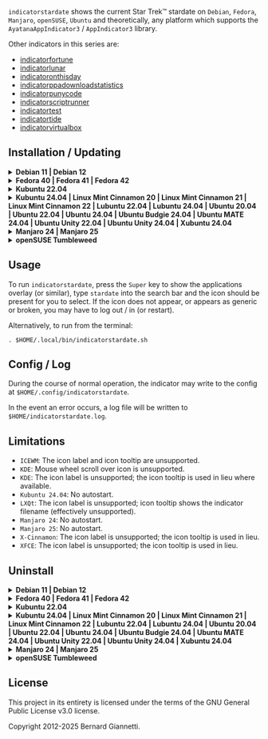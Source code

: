 `indicatorstardate` shows the current Star Trek™ stardate on `Debian`, `Fedora`, `Manjaro`, `openSUSE`, `Ubuntu` and theoretically, any platform which supports the `AyatanaAppIndicator3` / `AppIndicator3` library.

Other indicators in this series are:
- [indicatorfortune](https://github.com/iconindicators/appindicators/blob/main/indicatorfortune/src/indicatorfortune/README.md)
- [indicatorlunar](https://github.com/iconindicators/appindicators/blob/main/indicatorlunar/src/indicatorlunar/README.md)
- [indicatoronthisday](https://github.com/iconindicators/appindicators/blob/main/indicatoronthisday/src/indicatoronthisday/README.md)
- [indicatorppadownloadstatistics](https://github.com/iconindicators/appindicators/blob/main/indicatorppadownloadstatistics/src/indicatorppadownloadstatistics/README.md)
- [indicatorpunycode](https://github.com/iconindicators/appindicators/blob/main/indicatorpunycode/src/indicatorpunycode/README.md)
- [indicatorscriptrunner](https://github.com/iconindicators/appindicators/blob/main/indicatorscriptrunner/src/indicatorscriptrunner/README.md)
- [indicatortest](https://github.com/iconindicators/appindicators/blob/main/indicatortest/src/indicatortest/README.md)
- [indicatortide](https://github.com/iconindicators/appindicators/blob/main/indicatortide/src/indicatortide/README.md)
- [indicatorvirtualbox](https://github.com/iconindicators/appindicators/blob/main/indicatorvirtualbox/src/indicatorvirtualbox/README.md)


Installation / Updating
-----------------------

<details><summary><b>Debian 11 | Debian 12</b></summary>

1. Install operating system packages:

    ```
    sudo apt-get -y install gir1.2-ayatanaappindicator3-0.1 gnome-shell-extension-appindicator libcairo2-dev libgirepository1.0-dev python3-pip python3-venv
    ```

2. Create a `Python3` virtual environment at `$HOME/.local/venv_indicators` and install `indicatorstardate`, including icons, .desktop and run script:
    ```
    indicator=indicatorstardate && \
    venv=$HOME/.local/venv_indicators && \
    if [ ! -d ${venv} ]; then python3 -m venv ${venv}; fi && \
    . ${venv}/bin/activate && \
    python3 -m pip install --upgrade PyGObject\<=3.50.0 ${indicator} && \
    deactivate && \
    . $(ls -d ${venv}/lib/python3.* | head -1)/site-packages/${indicator}/platform/linux/install.sh
    ```
3. For the `appindicator` extension to take effect, log out / in (or restart) and in a terminal run:
    ```
    gnome-extensions enable ubuntu-appindicators@ubuntu.com
    ```

</details>

<details><summary><b>Fedora 40 | Fedora 41 | Fedora 42</b></summary>

1. Install operating system packages:

    ```
    sudo dnf -y install cairo-gobject-devel gcc gobject-introspection-devel libappindicator-gtk3 python3-devel python3-pip
    ```

2. Create a `Python3` virtual environment at `$HOME/.local/venv_indicators` and install `indicatorstardate`, including icons, .desktop and run script:
    ```
    indicator=indicatorstardate && \
    venv=$HOME/.local/venv_indicators && \
    if [ ! -d ${venv} ]; then python3 -m venv ${venv}; fi && \
    . ${venv}/bin/activate && \
    python3 -m pip install --upgrade PyGObject ${indicator} && \
    deactivate && \
    . $(ls -d ${venv}/lib/python3.* | head -1)/site-packages/${indicator}/platform/linux/install.sh
    ```
3. Install the `GNOME Shell` `AppIndicator and KStatusNotifierItem Support` [extension](https://extensions.gnome.org/extension/615/appindicator-support).

</details>

<details><summary><b>Kubuntu 22.04</b></summary>

1. Install operating system packages:

    ```
    sudo apt-get -y install gir1.2-ayatanaappindicator3-0.1 libcairo2-dev libgirepository1.0-dev python3-pip python3-venv
    ```

2. Create a `Python3` virtual environment at `$HOME/.local/venv_indicators` and install `indicatorstardate`, including icons, .desktop and run script:
    ```
    indicator=indicatorstardate && \
    venv=$HOME/.local/venv_indicators && \
    if [ ! -d ${venv} ]; then python3 -m venv ${venv}; fi && \
    . ${venv}/bin/activate && \
    python3 -m pip install --upgrade PyGObject\<=3.50.0 ${indicator} && \
    deactivate && \
    . $(ls -d ${venv}/lib/python3.* | head -1)/site-packages/${indicator}/platform/linux/install.sh
    ```
3. Install the `GNOME Shell` `AppIndicator and KStatusNotifierItem Support` [extension](https://extensions.gnome.org/extension/615/appindicator-support).

</details>

<details><summary><b>Kubuntu 24.04 | Linux Mint Cinnamon 20 | Linux Mint Cinnamon 21 | Linux Mint Cinnamon 22 | Lubuntu 22.04 | Lubuntu 24.04 | Ubuntu 20.04 | Ubuntu 22.04 | Ubuntu 24.04 | Ubuntu Budgie 24.04 | Ubuntu MATE 24.04 | Ubuntu Unity 22.04 | Ubuntu Unity 24.04 | Xubuntu 24.04</b></summary>

1. Install operating system packages:

    ```
    sudo apt-get -y install gir1.2-ayatanaappindicator3-0.1 libcairo2-dev libgirepository1.0-dev python3-pip python3-venv
    ```

2. Create a `Python3` virtual environment at `$HOME/.local/venv_indicators` and install `indicatorstardate`, including icons, .desktop and run script:
    ```
    indicator=indicatorstardate && \
    venv=$HOME/.local/venv_indicators && \
    if [ ! -d ${venv} ]; then python3 -m venv ${venv}; fi && \
    . ${venv}/bin/activate && \
    python3 -m pip install --upgrade PyGObject\<=3.50.0 ${indicator} && \
    deactivate && \
    . $(ls -d ${venv}/lib/python3.* | head -1)/site-packages/${indicator}/platform/linux/install.sh
    ```
</details>

<details><summary><b>Manjaro 24 | Manjaro 25</b></summary>

1. Install operating system packages:

    ```
    sudo pacman -S --noconfirm cairo gcc libayatana-appindicator pkgconf
    ```

2. Create a `Python3` virtual environment at `$HOME/.local/venv_indicators` and install `indicatorstardate`, including icons, .desktop and run script:
    ```
    indicator=indicatorstardate && \
    venv=$HOME/.local/venv_indicators && \
    if [ ! -d ${venv} ]; then python3 -m venv ${venv}; fi && \
    . ${venv}/bin/activate && \
    python3 -m pip install --upgrade PyGObject ${indicator} && \
    deactivate && \
    . $(ls -d ${venv}/lib/python3.* | head -1)/site-packages/${indicator}/platform/linux/install.sh
    ```
</details>

<details><summary><b>openSUSE Tumbleweed</b></summary>

1. Install operating system packages:

    ```
    sudo zypper install -y cairo-devel gcc gobject-introspection-devel python3-devel typelib-1_0-AyatanaAppIndicator3-0_1
    ```

2. Create a `Python3` virtual environment at `$HOME/.local/venv_indicators` and install `indicatorstardate`, including icons, .desktop and run script:
    ```
    indicator=indicatorstardate && \
    venv=$HOME/.local/venv_indicators && \
    if [ ! -d ${venv} ]; then python3 -m venv ${venv}; fi && \
    . ${venv}/bin/activate && \
    python3 -m pip install --upgrade PyGObject ${indicator} && \
    deactivate && \
    . $(ls -d ${venv}/lib/python3.* | head -1)/site-packages/${indicator}/platform/linux/install.sh
    ```
3. Install the `GNOME Shell` `AppIndicator and KStatusNotifierItem Support` [extension](https://extensions.gnome.org/extension/615/appindicator-support).

</details>


Usage
-----

To run `indicatorstardate`, press the `Super` key to show the applications overlay (or similar), type `stardate` into the search bar and the icon should be present for you to select.  If the icon does not appear, or appears as generic or broken, you may have to log out / in (or restart).

Alternatively, to run from the terminal:

```. $HOME/.local/bin/indicatorstardate.sh```


Config / Log
------------

During the course of normal operation, the indicator may write to the config at `$HOME/.config/indicatorstardate`.

In the event an error occurs, a log file will be written to `$HOME/indicatorstardate.log`.


Limitations
-----------

- `ICEWM`: The icon label and icon tooltip are unsupported.
- `KDE`: Mouse wheel scroll over icon is unsupported.
- `KDE`: The icon label is unsupported; the icon tooltip is used in lieu where available.
- `Kubuntu 24.04`: No autostart.
- `LXQt`: The icon label is unsupported; icon tooltip shows the indicator filename (effectively unsupported).
- `Manjaro 24`: No autostart.
- `Manjaro 25`: No autostart.
- `X-Cinnamon`: The icon label is unsupported; the icon tooltip is used in lieu.
- `XFCE`: The icon label is unsupported; the icon tooltip is used in lieu.


Uninstall
---------

<details><summary><b>Debian 11 | Debian 12</b></summary>

1. Uninstall operating system packages:

    ```
    sudo apt-get -y remove gir1.2-ayatanaappindicator3-0.1 gnome-shell-extension-appindicator libcairo2-dev libgirepository1.0-dev python3-pip python3-venv
    ```

2. Uninstall the indicator from the `Python3` virtual environment, including icons, .desktop and run script:
    ```
    indicator=indicatorstardate && \
    venv=$HOME/.local/venv_indicators && \
    $(ls -d ${venv}/lib/python3.* | head -1)/site-packages/${indicator}/platform/linux/uninstall.sh && \
    . ${venv}/bin/activate && \
    python3 -m pip uninstall --yes ${indicator} && \
    count=$(python3 -m pip --disable-pip-version-check list | grep -o "indicator" | wc -l) && \
    deactivate && \
    if [ "$count" -eq "0" ]; then rm -f -r ${venv}; fi 
    ```

    The configuration directory `$HOME/.config/indicatorstardate` will not be deleted.

    The cache directory `$HOME/.cache/indicatorstardate` will be deleted.

    If no other indicators remain installed, the virtual environment will be deleted.

</details>

<details><summary><b>Fedora 40 | Fedora 41 | Fedora 42</b></summary>

1. Uninstall operating system packages:

    ```
    sudo dnf -y remove cairo-gobject-devel gcc gobject-introspection-devel libappindicator-gtk3 python3-devel python3-pip
    ```

2. Uninstall the indicator from the `Python3` virtual environment, including icons, .desktop and run script:
    ```
    indicator=indicatorstardate && \
    venv=$HOME/.local/venv_indicators && \
    $(ls -d ${venv}/lib/python3.* | head -1)/site-packages/${indicator}/platform/linux/uninstall.sh && \
    . ${venv}/bin/activate && \
    python3 -m pip uninstall --yes ${indicator} && \
    count=$(python3 -m pip --disable-pip-version-check list | grep -o "indicator" | wc -l) && \
    deactivate && \
    if [ "$count" -eq "0" ]; then rm -f -r ${venv}; fi 
    ```

    The configuration directory `$HOME/.config/indicatorstardate` will not be deleted.

    The cache directory `$HOME/.cache/indicatorstardate` will be deleted.

    If no other indicators remain installed, the virtual environment will be deleted.

3. The `GNOME Shell` `AppIndicator and KStatusNotifierItem Support` extension may be turned [off](https://extensions.gnome.org/extension/615/appindicator-support) if no longer in use by other indicators.

</details>

<details><summary><b>Kubuntu 22.04</b></summary>

1. Uninstall operating system packages:

    ```
    sudo apt-get -y remove gir1.2-ayatanaappindicator3-0.1 libcairo2-dev libgirepository1.0-dev python3-pip python3-venv
    ```

2. Uninstall the indicator from the `Python3` virtual environment, including icons, .desktop and run script:
    ```
    indicator=indicatorstardate && \
    venv=$HOME/.local/venv_indicators && \
    $(ls -d ${venv}/lib/python3.* | head -1)/site-packages/${indicator}/platform/linux/uninstall.sh && \
    . ${venv}/bin/activate && \
    python3 -m pip uninstall --yes ${indicator} && \
    count=$(python3 -m pip --disable-pip-version-check list | grep -o "indicator" | wc -l) && \
    deactivate && \
    if [ "$count" -eq "0" ]; then rm -f -r ${venv}; fi 
    ```

    The configuration directory `$HOME/.config/indicatorstardate` will not be deleted.

    The cache directory `$HOME/.cache/indicatorstardate` will be deleted.

    If no other indicators remain installed, the virtual environment will be deleted.

3. The `GNOME Shell` `AppIndicator and KStatusNotifierItem Support` extension may be turned [off](https://extensions.gnome.org/extension/615/appindicator-support) if no longer in use by other indicators.

</details>

<details><summary><b>Kubuntu 24.04 | Linux Mint Cinnamon 20 | Linux Mint Cinnamon 21 | Linux Mint Cinnamon 22 | Lubuntu 22.04 | Lubuntu 24.04 | Ubuntu 20.04 | Ubuntu 22.04 | Ubuntu 24.04 | Ubuntu Budgie 24.04 | Ubuntu MATE 24.04 | Ubuntu Unity 22.04 | Ubuntu Unity 24.04 | Xubuntu 24.04</b></summary>

1. Uninstall operating system packages:

    ```
    sudo apt-get -y remove gir1.2-ayatanaappindicator3-0.1 libcairo2-dev libgirepository1.0-dev python3-pip python3-venv
    ```

2. Uninstall the indicator from the `Python3` virtual environment, including icons, .desktop and run script:
    ```
    indicator=indicatorstardate && \
    venv=$HOME/.local/venv_indicators && \
    $(ls -d ${venv}/lib/python3.* | head -1)/site-packages/${indicator}/platform/linux/uninstall.sh && \
    . ${venv}/bin/activate && \
    python3 -m pip uninstall --yes ${indicator} && \
    count=$(python3 -m pip --disable-pip-version-check list | grep -o "indicator" | wc -l) && \
    deactivate && \
    if [ "$count" -eq "0" ]; then rm -f -r ${venv}; fi 
    ```

    The configuration directory `$HOME/.config/indicatorstardate` will not be deleted.

    The cache directory `$HOME/.cache/indicatorstardate` will be deleted.

    If no other indicators remain installed, the virtual environment will be deleted.

</details>

<details><summary><b>Manjaro 24 | Manjaro 25</b></summary>

1. Uninstall operating system packages:

    ```
    sudo pacman -R --noconfirm cairo gcc libayatana-appindicator pkgconf
    ```

2. Uninstall the indicator from the `Python3` virtual environment, including icons, .desktop and run script:
    ```
    indicator=indicatorstardate && \
    venv=$HOME/.local/venv_indicators && \
    $(ls -d ${venv}/lib/python3.* | head -1)/site-packages/${indicator}/platform/linux/uninstall.sh && \
    . ${venv}/bin/activate && \
    python3 -m pip uninstall --yes ${indicator} && \
    count=$(python3 -m pip --disable-pip-version-check list | grep -o "indicator" | wc -l) && \
    deactivate && \
    if [ "$count" -eq "0" ]; then rm -f -r ${venv}; fi 
    ```

    The configuration directory `$HOME/.config/indicatorstardate` will not be deleted.

    The cache directory `$HOME/.cache/indicatorstardate` will be deleted.

    If no other indicators remain installed, the virtual environment will be deleted.

</details>

<details><summary><b>openSUSE Tumbleweed</b></summary>

1. Uninstall operating system packages:

    ```
    sudo zypper remove -y cairo-devel gcc gobject-introspection-devel python3-devel typelib-1_0-AyatanaAppIndicator3-0_1
    ```

2. Uninstall the indicator from the `Python3` virtual environment, including icons, .desktop and run script:
    ```
    indicator=indicatorstardate && \
    venv=$HOME/.local/venv_indicators && \
    $(ls -d ${venv}/lib/python3.* | head -1)/site-packages/${indicator}/platform/linux/uninstall.sh && \
    . ${venv}/bin/activate && \
    python3 -m pip uninstall --yes ${indicator} && \
    count=$(python3 -m pip --disable-pip-version-check list | grep -o "indicator" | wc -l) && \
    deactivate && \
    if [ "$count" -eq "0" ]; then rm -f -r ${venv}; fi 
    ```

    The configuration directory `$HOME/.config/indicatorstardate` will not be deleted.

    The cache directory `$HOME/.cache/indicatorstardate` will be deleted.

    If no other indicators remain installed, the virtual environment will be deleted.

3. The `GNOME Shell` `AppIndicator and KStatusNotifierItem Support` extension may be turned [off](https://extensions.gnome.org/extension/615/appindicator-support) if no longer in use by other indicators.

</details>


License
-------

This project in its entirety is licensed under the terms of the GNU General Public License v3.0 license.

Copyright 2012-2025 Bernard Giannetti.
